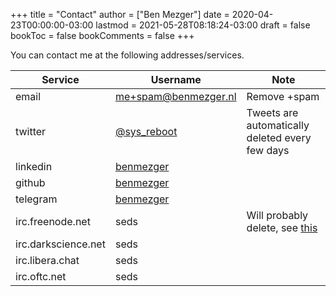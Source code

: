 +++
title = "Contact"
author = ["Ben Mezger"]
date = 2020-04-23T00:00:00-03:00
lastmod = 2021-05-28T08:18:24-03:00
draft = false
bookToc = false
bookComments = false
+++

You can contact me at the following addresses/services.

| Service             | Username                                            | Note                                                    |
| ------------------- | --------------------------------------------------- | ------------------------------------------------------- |
| email               | [me+spam@benmezger.nl](mailto:me+spam@benmezger.nl) | Remove +spam                                            |
| twitter             | [@sys_reboot](https://twitter.com/sys%5Freboot)     | Tweets are automatically deleted every few days         |
| linkedin            | [benmezger](https://www.linkedin.com/in/benmezger/) |                                                         |
| github              | [benmezger](https://github.com/benmezger)           |                                                         |
| telegram            | [benmezger](https://t.me/benmezger)                 |                                                         |
| irc.freenode.net    | seds                                                | Will probably delete, see [this](https://www.kline.sh/) |
| irc.darkscience.net | seds                                                |                                                         |
| irc.libera.chat     | seds                                                |                                                         |
| irc.oftc.net        | seds                                                |                                                         |
